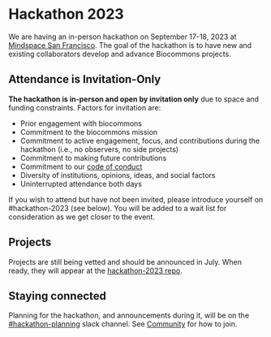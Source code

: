 # Hackathon 2023

We are having an in-person hackathon on September 17-18, 2023 at [Mindspace San Francisco](https://www.google.com/maps/place/Mindspace+San+Francisco/data=!4m2!3m1!19sChIJ1SY5AOOBhYARpyx2-yXz53M). The goal of the hackathon is to have new and existing collaborators develop and advance Biocommons projects.

## Attendance is Invitation-Only

**The hackathon is in-person and open by invitation only** due to space and funding constraints. Factors for invitation are:

- Prior engagement with biocommons
- Commitment to the biocommons mission
- Commitment to active engagement, focus, and contributions during the hackathon (i.e., no observers, no side projects)
- Commitment to making future contributions
- Commitment to our [code of conduct](/code-of-conduct)
- Diversity of institutions, opinions, ideas, and social factors
- Uninterrupted attendance both days

If you wish to attend but have not been invited, please introduce yourself on #hackathon-2023 (see
below). You will be added to a wait list for consideration as we get closer to the event.

## Projects

Projects are still being vetted and should be announced in July.  When ready, they will appear
at the [hackathon-2023 repo](https://github.com/biocommons/hackathon-2023).

## Staying connected

Planning for the hackathon, and announcements during it, will be on the [#hackathon-planning](https://app.slack.com/client/TDL15ES3T/C055VVAR77Y) slack channel.  See [Community](/community/) for how to join.
